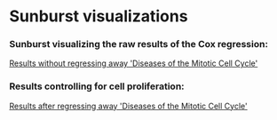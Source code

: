 # Sunburst visualizations

### Sunburst visualizing the raw results of the Cox regression:
[Results without regressing away 'Diseases of the Mitotic Cell Cycle'](results_without.html)

### Results controlling for cell proliferation:
[Results after regressing away 'Diseases of the Mitotic Cell Cycle'](results_DiseasesMitoticCellCycle.html)
